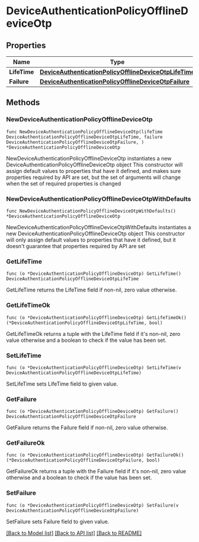# DeviceAuthenticationPolicyOfflineDeviceOtp

## Properties

Name | Type | Description | Notes
------------ | ------------- | ------------- | -------------
**LifeTime** | [**DeviceAuthenticationPolicyOfflineDeviceOtpLifeTime**](DeviceAuthenticationPolicyOfflineDeviceOtpLifeTime.md) |  | 
**Failure** | [**DeviceAuthenticationPolicyOfflineDeviceOtpFailure**](DeviceAuthenticationPolicyOfflineDeviceOtpFailure.md) |  | 

## Methods

### NewDeviceAuthenticationPolicyOfflineDeviceOtp

`func NewDeviceAuthenticationPolicyOfflineDeviceOtp(lifeTime DeviceAuthenticationPolicyOfflineDeviceOtpLifeTime, failure DeviceAuthenticationPolicyOfflineDeviceOtpFailure, ) *DeviceAuthenticationPolicyOfflineDeviceOtp`

NewDeviceAuthenticationPolicyOfflineDeviceOtp instantiates a new DeviceAuthenticationPolicyOfflineDeviceOtp object
This constructor will assign default values to properties that have it defined,
and makes sure properties required by API are set, but the set of arguments
will change when the set of required properties is changed

### NewDeviceAuthenticationPolicyOfflineDeviceOtpWithDefaults

`func NewDeviceAuthenticationPolicyOfflineDeviceOtpWithDefaults() *DeviceAuthenticationPolicyOfflineDeviceOtp`

NewDeviceAuthenticationPolicyOfflineDeviceOtpWithDefaults instantiates a new DeviceAuthenticationPolicyOfflineDeviceOtp object
This constructor will only assign default values to properties that have it defined,
but it doesn't guarantee that properties required by API are set

### GetLifeTime

`func (o *DeviceAuthenticationPolicyOfflineDeviceOtp) GetLifeTime() DeviceAuthenticationPolicyOfflineDeviceOtpLifeTime`

GetLifeTime returns the LifeTime field if non-nil, zero value otherwise.

### GetLifeTimeOk

`func (o *DeviceAuthenticationPolicyOfflineDeviceOtp) GetLifeTimeOk() (*DeviceAuthenticationPolicyOfflineDeviceOtpLifeTime, bool)`

GetLifeTimeOk returns a tuple with the LifeTime field if it's non-nil, zero value otherwise
and a boolean to check if the value has been set.

### SetLifeTime

`func (o *DeviceAuthenticationPolicyOfflineDeviceOtp) SetLifeTime(v DeviceAuthenticationPolicyOfflineDeviceOtpLifeTime)`

SetLifeTime sets LifeTime field to given value.


### GetFailure

`func (o *DeviceAuthenticationPolicyOfflineDeviceOtp) GetFailure() DeviceAuthenticationPolicyOfflineDeviceOtpFailure`

GetFailure returns the Failure field if non-nil, zero value otherwise.

### GetFailureOk

`func (o *DeviceAuthenticationPolicyOfflineDeviceOtp) GetFailureOk() (*DeviceAuthenticationPolicyOfflineDeviceOtpFailure, bool)`

GetFailureOk returns a tuple with the Failure field if it's non-nil, zero value otherwise
and a boolean to check if the value has been set.

### SetFailure

`func (o *DeviceAuthenticationPolicyOfflineDeviceOtp) SetFailure(v DeviceAuthenticationPolicyOfflineDeviceOtpFailure)`

SetFailure sets Failure field to given value.



[[Back to Model list]](../README.md#documentation-for-models) [[Back to API list]](../README.md#documentation-for-api-endpoints) [[Back to README]](../README.md)


